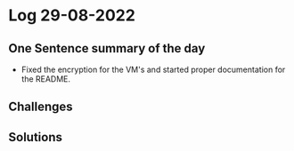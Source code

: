 # Log 29-08-2022

## One Sentence summary of the day
- Fixed the encryption for the VM's and started proper documentation for the README.

## Challenges

## Solutions